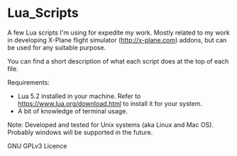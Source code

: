 # Lua_Scripts
A few Lua scripts I'm using for expedite my work. Mostly related to my work in developing X-Plane flight simulator (http://x-plane.com) addons, but can be used for any suitable purpose.

You can find a short description of what each script does at the top of each file.

Requirements:
- Lua 5.2 installed in your machine. Refer to https://www.lua.org/download.html to install it for your system.
- A bit of knowledge of terminal usage.

Note: Developed and tested for Unix systems (aka Linux and Mac OS). Probably windows will be supported in the future.

GNU GPLv3 Licence
